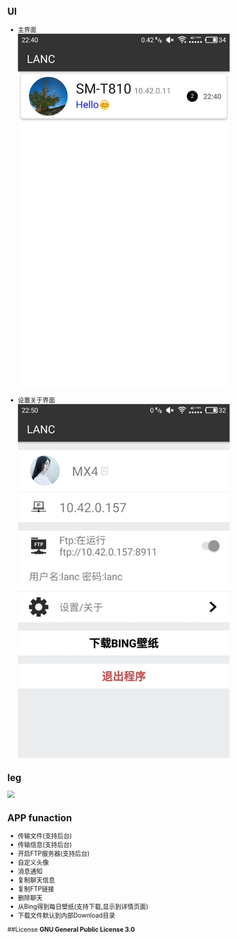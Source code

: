 ## UI
* 主界面
![图片标题](https://github.com/AloneBo/LANC/blob/master/lancdemo01.jpg)

* 设置关于界面
![图片标题](https://github.com/AloneBo/LANC/blob/master/lancdemo02.jpg)


## leg
![](![图片标题](https://github.com/AloneBo/LANC/blob/master/lancdemo03.png))

## APP funaction
* 传输文件(支持后台)
* 传输信息(支持后台)
* 开启FTP服务器(支持后台)
* 自定义头像
* 消息通知
* 复制聊天信息
* 复制FTP链接
* 删除聊天
* 从Bing得到每日壁纸(支持下载,显示到详情页面)
* 下载文件默认到内部Download目录


##License
**GNU General Public License 3.0**

